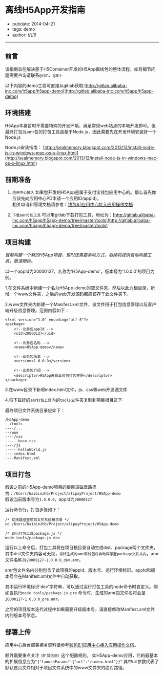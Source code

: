 # 离线H5App开发指南
- pubdate: 2014-04-21
- tags: demo
- author: 仈爪
---

## 前言

该指南旨在解决基于H5Container开发的H5App离线包的整体流程，如有细节问题需要咨询请联系``@仈爪``、``@双十``

以下内容的demo工程可直接从gitlab获取:[http://gitlab.alibaba-inc.com/h5app/h5app-demo](http://gitlab.alibaba-inc.com/h5app/h5app-demo)

## 环境搭建

H5App本身暂时不需要特殊的开发环境，满足常规web站点的本地开发即可。但最终打包为amr包的打包工具是基于Node.js，因此需要先在开发环境安装好一个Node.js

Node.js安装指南：
[http://sealmemory.blogspot.com/2013/12/install-node-js-in-windows-mac-os-x-linux.html](http://sealmemory.blogspot.com/2013/12/install-node-js-in-windows-mac-os-x-linux.html)

## 前期准备

1. `应用中心接入`
如果您开发的H5App是属于支付宝钱包应用中心的。那么首先你应该先向应用中心PD申请一个应用ID(appId)。<br/>
相关申请和管理文档请参考：[钱包8.1应用中心接入应用操作文档](http://doc.alipay.net/pages/viewpage.action?pageId=74090565)

2. `下载amr打包工具` 可以用gitlab下载打包工具，地址为：[http://gitlab.alibaba-inc.com/h5app/h5app-demo/tree/master/tools](http://gitlab.alibaba-inc.com/h5app/h5app-demo/tree/master/tools)


## 项目构建

_目前构建一个新的H5App项目，暂时还需要手动方式，后续将提供自动构建工具，敬请期待。_

以一个appId为20000127，名称为'H5App-demo'，版本号为'1.0.0.0'的项目为例。

1.在文件系统中新建一个名为H5App-demo的空文件夹，然后以此为根目录，新增一个www文件夹，之后的web开发源码都应该存于此文件夹下。

2.www文件夹内新建一个Manifest.xml文件，该文件用于打包信息管理以及客户端升级信息管理。范例内容如下：<br/>

````
<?xml version="1.0" encoding="utf-8"?>
<package>
	<!--业务包appId -->
	<uid>20000127</uid>

	<!--业务包名称 -->
	<name>H5App-demo</name>

	<!--业务包版本 -->
	<version>1.0.0.0</version>

	<!--业务包介绍 -->
	<descriptor>H5App离线业务包打包样例</descriptor>
</package>

````
3.在www目录下新增index.html文件，js、css等web开发源文件

4.将下载好的`amr打包工具`内的`tools`文件夹复制到项目根目录下

最终项目文件系统目录应如下：

````
/H5App-demo
--/tools
----/...
--/www
----/css
------base.css
----/js
------helloWorld.js
----index.html
----Manifest.xml
````

## 项目打包

假设之前的H5App-demo项目的根目录磁盘路径为：`/Users/haibinzhb/Project/alipayProject/H5App-demo` <br/>
假设当前版本号为`1.0.0.0`，appId为`20000127`

运行命令行，打包步骤如下：

````
/* 切换路径至项目文件系统根目录 */
cd /Users/haibinzhb/Project/alipayProject/H5App-demo

/* 运行打包工具package.js */
node tools/package.js dev

````

运行以上命令后，打包工具将在项目根目录自动生成dist、package两个文件夹，其中dist文件夹内容可无视，`最终生成的amr离线包将自动保存至package文件夹内`，amr文件名称为`20000127-1.0.0.0_dev.amr`。

amr包文件名内分别包含了此项目的appId、版本号、运行环境标识。appId和版本号会在Manifest.xml文件中自动获取。

其中运行环境标识'dev'字符串，可以通过运行打包工具的node命令时自定义。例如当执行`node tools/package.js pre` 命令时，生成的amr包文件名将会是`20000127-1.0.0.0_pre.amr`。

之后的项目版本迭代过程中如果需要升级版本号，请直接修改Manifest.xml文件内的版本号信息。

## 部署上传

应用中心后台部署相关资料请参考[钱包8.1应用中心接入应用操作文档](http://doc.alipay.net/pages/viewpage.action?pageId=74090565)。

额外需要重点关注`《扩展信息》`这个配置规则。
如H5App-demo应用，它的最基本的扩展信息应为`“{"launchParams":{"url":"/index.html"}}”`
其中url参数代表了默认首页文件相对于项目文件系统中的www文件夹的绝对路径。